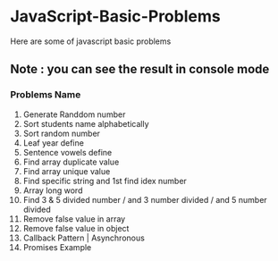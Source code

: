 # JavaScript-Basic-Problems
Here are some of javascript basic problems

## Note : you can see the result in console mode 

### Problems Name 
1.  Generate Randdom number
2.  Sort  students name alphabetically
3.  Sort random number
4.  Leaf year define
5.  Sentence vowels define
6.  Find array duplicate value
7.  Find array unique value 
8.  Find specific string and 1st find idex number 
9.  Array long word 
10.  Find 3 & 5 divided number / and 3 number divided / and 5 number divided <br>
11.  Remove false value in array 
12.  Remove false value in object 
13.  Callback Pattern | Asynchronous
14.  Promises Example
